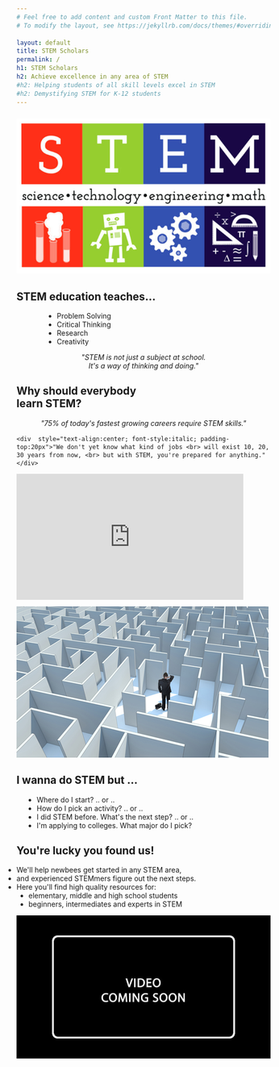 ```yaml
---
# Feel free to add content and custom Front Matter to this file.
# To modify the layout, see https://jekyllrb.com/docs/themes/#overriding-theme-defaults

layout: default
title: STEM Scholars
permalink: /
h1: STEM Scholars
h2: Achieve excellence in any area of STEM
#h2: Helping students of all skill levels excel in STEM
#h2: Demystifying STEM for K-12 students
---
```

<section50>
  <img class="section50left" style="padding-top: 10px;" src="/images/STEM.jpeg">
  <div class="section50right">
    <h2>STEM education teaches...</h2> 
    <ul class="yes" style="padding-left:80px"> 
    <li>Problem Solving</li>
    <li>Critical Thinking</li>
    <li>Research</li>
    <li>Creativity</li>
    </ul>
    <div style="text-align:center; font-style:italic;">"STEM is not just a subject at school. <br> It's a way of thinking and doing." </div>
  </div>
</section50>

<section50>
  <div class="section50left">
    <h2>Why should everybody <br>learn STEM?</h2>
    <div style="text-align:center; font-style:italic;"> "75% of today's fastest growing careers require STEM skills."</div> 

    <div  style="text-align:center; font-style:italic; padding-top:20px">"We don't yet know what kind of jobs <br> will exist 10, 20, 30 years from now, <br> but with STEM, you're prepared for anything." </div>
  </div>
  <div class="section50right">
    <iframe src="https://www.youtube.com/embed/fH5iLx_jCUk" scrolling="no" allowfullscreen="" width="450" height="250" frameborder="0"><br/></iframe>
  </div>
</section50>

<section50>
  <img class="section50left" style="padding-top: 10px;" src="/images/Maze.jpg">
  <div class="section50right">
    <h2>I wanna do STEM but ...</h2> 
    <ul class="l1" style="padding-left:40px"> 
    <li>Where do I start?  .. or ..</li>
    <li>How do I pick an activity? .. or ..</li>
    <li>I did STEM before. What's the next step? .. or ..</li>
    <li>I'm applying to colleges. What major do I pick?</li>
    </ul>
  </div>
</section50>

<section50>
  <div class="section50left">
    <h2>You're lucky you found us!</h2>   
    <ul class="l1" style="padding-left:0px"> 
    <li>We'll help newbees get started in any STEM area,</li>
    <li>and experienced STEMmers figure out the next steps.</li>
    <li>Here you'll find high quality resources for: 
    <ul class="l1" style="list-style-type: disc;">
    <li>elementary, middle and high school students</li>
    <li>beginners, intermediates and experts in STEM</li>
    </ul></li>
    </ul>

  </div>
  <img class="section50right" src="/images/VideoComingSoon.jpg">
  <!--div class="section50right" style="padding-top: 50px;">
    <iframe src="https://www.youtube.com/embed/rmCfrV653Xo" scrolling="no" allowfullscreen="" width="450" height="250" frameborder="0"><br/></iframe>
  </div-->
</section50>
